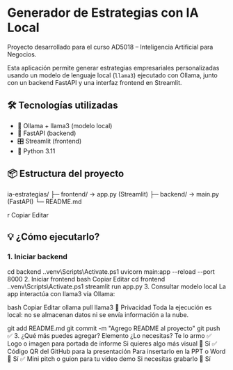 # Generador de Estrategias con IA Local

Proyecto desarrollado para el curso AD5018 – Inteligencia Artificial para Negocios.

Esta aplicación permite generar estrategias empresariales personalizadas usando un modelo de lenguaje local (`llama3`) ejecutado con Ollama, junto con un backend FastAPI y una interfaz frontend en Streamlit.

## 🛠️ Tecnologías utilizadas

- 🧠 Ollama + llama3 (modelo local)
- 🚀 FastAPI (backend)
- 🎛️ Streamlit (frontend)
- 🐍 Python 3.11

## 📦 Estructura del proyecto

ia-estrategias/
├─ frontend/ → app.py (Streamlit)
├─ backend/ → main.py (FastAPI)
└─ README.md

r
Copiar
Editar

## 💡 ¿Cómo ejecutarlo?

### 1. Iniciar backend

cd backend
.\.venv\Scripts\Activate.ps1
uvicorn main:app --reload --port 8000
2. Iniciar frontend
bash
Copiar
Editar
cd frontend
.\.venv\Scripts\Activate.ps1
streamlit run app.py
3. Consultar modelo local
La app interactúa con llama3 vía Ollama:

bash
Copiar
Editar
ollama pull llama3
🔐 Privacidad
Toda la ejecución es local: no se almacenan datos ni se envía información a la nube.





git add README.md
git commit -m "Agrego README al proyecto"
git push
✅ 3. ¿Qué más puedes agregar?
Elemento	¿Lo necesitas?	Te lo armo
✅ Logo o imagen para portada de informe	Si quieres algo más visual	🎨 Sí
✅ Código QR del GitHub para la presentación	Para insertarlo en la PPT o Word	📎 Sí
✅ Mini pitch o guion para tu video demo	Si necesitas grabarlo	🎤 Sí
